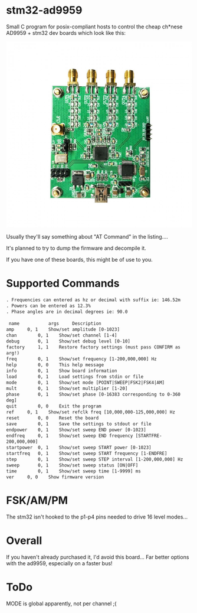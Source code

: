 # stm32-ad9959
Small C program for posix-compliant hosts to control the cheap ch*nese AD9959 + stm32 dev boards which look like this:

![devboard.jpg](https://github.com/pripyatautomations/stm32-ad9959/blob/main/doc/board-001.jpg?raw=true)

Usually they'll say something about "AT Command" in the listing....

It's planned to try to dump the firmware and decompile it.

If you have one of these boards, this might be of use to you.

# Supported Commands
 	. Frequencies can entered as hz or decimal with suffix ie: 146.52m
	. Powers can be entered as 12.3%
	. Phase angles are in decimal degrees ie: 90.0

	 name	        args	 Description
	amp		0, 1	Show/set amplitude [0-1023]
	chan		0, 1	Show/set channel [1-4]
	debug		0, 1	Show/set debug level [0-10]
	factory		1, 1	Restore factory settings (must pass CONFIRM as arg!)
	freq		0, 1	Show/set frequency [1-200,000,000] Hz
	help		0, 0	This help message
	info		0, 1	Show board information
	load		0, 1	Load settings from stdin or file
	mode		0, 1	Show/set mode [POINT|SWEEP|FSK2|FSK4|AM]
	mult		0, 1	Show/set multiplier [1-20]
	phase		0, 1	Show/set phase [0-16383 corresponding to 0-360 deg]
	quit		0, 0	Exit the program
	ref		0, 1	Show/set refclk freq [10,000,000-125,000,000] Hz
	reset		0, 0	Reset the board
	save		0, 1	Save the settings to stdout or file
	endpower	0, 1	Show/set sweep END power [0-1023]
	endfreq		0, 1	Show/set sweep END frequency [STARTFRE-200,000,000]
	startpower	0, 1	Show/set sweep START power [0-1023]
	startfreq	0, 1	Show/set sweep START frequency [1-ENDFRE]
	step		0, 1	Show/set sweep STEP interval [1-200,000,000] Hz
	sweep		0, 1	Show/set sweep status [ON|OFF]
	time		0, 1	Show/set sweep time [1-9999] ms
	ver		0, 0	Show firmware version

# FSK/AM/PM
The stm32 isn't hooked to the p1-p4 pins needed to drive 16 level modes...

# Overall
If you haven't already purchased it, I'd avoid this board... Far better
options with the ad9959, especially on a faster bus!

# ToDo
MODE is global apparently, not per channel ;(
